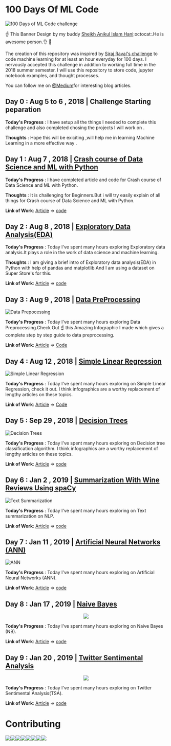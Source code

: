 # 100 Days Of ML Code

![100 Days of ML Code challenge](InfoGraphs/GithubBanner.png) 

:point_up: This Banner Design by my buddy [Sheikh Anikul Islam Hani](https://github.com/SheikhAnikulIslam):octocat:.He is awesome person.:ok_hand: :bust_in_silhouette:

The creation of this repository was inspired by [Siraj Raval's challenge](https://www.linkedin.com/feed/update/urn:li:activity:6420525903968825344/) to code machine learning for at least an hour everyday for 100 days.
I nervously accepted this challenge in addition to working full time in the 2018 summer semester. I will use this repository to store code, jupyter notebook examples, and thought processes.

You can follow me on [@Medium](https://medium.com/@harunshimanto)for interesting blog articles.
## Day 0 : Aug 5 to 6 , 2018 | Challenge Starting peparation 

**Today's Progress** : I have setup all the things I needed to complete this challenge and also completed chosing the projects I will work on .

**Thoughts** : Hope this will be exiciting ,will help me in learning Machine Learning in a more effective way .

## Day 1 : Aug 7 , 2018 | [Crash course of Data Science and ML with Python](https://www.linkedin.com/feed/update/urn:li:activity:6432532718810169344/)

**Today's Progress** : I have completed article and code for Crash course of Data Science and ML with Python.

**Thoughts** : It is challenging for Beginners.But i will try easily explain of all things for Crash course of Data Science and ML with Python.

**Link of Work**: [Article](https://hackernoon.com/10-ways-to-make-python-a-dangerous-language-for-data-science-6b88566ac040) => [code](http://bit.ly/2KC7EvY)
 
## Day 2 : Aug 8 , 2018 | [Exploratory Data Analysis(EDA)](https://www.linkedin.com/feed/update/urn:li:activity:6432869901274312704)

**Today's Progress** : Today I've spent many hours exploring Exploratory data analysis.It plays a role in the work of data science and machine learning.

**Thoughts** : I am giving a brief intro of Exploratory data analysis(EDA) in Python with help of pandas and matplotlib.And I am using a dataset on Super Store's for this.

**Link of Work**: [Article](https://hackernoon.com/overview-of-exploratory-data-analysis-with-python-6213e105b00b) => [code](http://bit.ly/2KytuAo)

## Day 3 : Aug 9 , 2018 | [Data PreProcessing](https://www.linkedin.com/feed/update/urn:li:activity:6433216669149159424)

![Data Prepocessing](InfoGraphs/Day3.png)

**Today's Progress** : Today I've spent many hours exploring Data Preprocessing.Check Out :point_up: this Amazing Infographic I made which gives a complete step by step guide to data preprocessing.

**Link of Work**: [Article](https://medium.com/datadriveninvestor/data-preprocessing-for-machine-learning-188e9eef1d2c) => [Code](http://bit.ly/2KDkTfT)

## Day 4 : Aug 12 , 2018 | [Simple Linear Regression](https://www.linkedin.com/feed/update/urn:li:activity:6434122254916902912)

![Simple Linear Regression](InfoGraphs/Day4.png)

**Today's Progress** : Today I've spent many hours exploring on Simple Linear Regression, check it out. I think infographics are a worthy replacement of lengthy articles on these topics. 


**Link of Work**: [Article](http://bit.ly/2MbIzO4) => [Code](http://bit.ly/2MjvQrS)


## Day 5 : Sep 29 , 2018 | [Decision Trees](https://www.linkedin.com/feed/update/urn:li:activity:6451684610320502784)

![Decision Trees](InfoGraphs/Day5.png)

**Today's Progress** : Today I've spent many hours exploring on Decision tree classification algorithm. I think infographics are a worthy replacement of lengthy articles on these topics. 

**Link of Work**: [Article](https://bit.ly/2jnSH5w) => [code](https://bit.ly/2xLec7M)

## Day 6 : Jan 2 , 2019 | [Summarization With Wine Reviews Using spaCy](https://twitter.com/Shimanto47/status/1080707882197278722)

![Text Summarization](https://i.imgur.com/DRBrg5m.gif)

**Today's Progress** : Today I've spent many hours exploring on Text summarization on NLP.

**Link of Work**: [Article](https://goo.gl/Gr7kcG) => [code](https://goo.gl/rZatDk)

## Day 7 : Jan 11 , 2019 | [Artificial Neural Networks (ANN)](https://twitter.com/Shimanto47/status/1083786783911890944)

![ANN](InfoGraphs/ANN-Day7.jpg)

**Today's Progress** : Today I've spent many hours exploring on Artificial Neural Networks (ANN).

**Link of Work**: [Article](https://goo.gl/E2mTx1) => [code](https://goo.gl/xSJZCZ)

## Day 8 : Jan 17 , 2019 | [Naive Bayes](https://www.linkedin.com/feed/update/urn:li:activity:6491368088909504512)

<p align="center">
  <img src="https://github.com/harunshimanto/100-Days-Of-ML-Code/blob/master/InfoGraphs/Naive Bayes.png">
</p>

**Today's Progress** : Today I've spent many hours exploring on Naive Bayes (NB).

**Link of Work**: [Article](https://goo.gl/YhgWKm) => [code](https://goo.gl/2KjZkC)

## Day 9 : Jan 20 , 2019 | [Twitter Sentimental Analysis](https://www.linkedin.com/feed/update/urn:li:activity:6492808074607333376)

<p align="center">
  <img src="https://github.com/harunshimanto/100-Days-Of-ML-Code/blob/master/InfoGraphs/Day9.png">
</p>

**Today's Progress** : Today I've spent many hours exploring on Twitter Sentimental Analysis(TSA).

**Link of Work**: [Article](https://goo.gl/tn4t8E) => [code](https://goo.gl/JwQQ8g)

# Contributing
[![](https://sourcerer.io/fame/harunshimanto/harunshimanto/100-Days-Of-ML-Code/images/0)](https://sourcerer.io/fame/harunshimanto/harunshimanto/100-Days-Of-ML-Code/links/0)[![](https://sourcerer.io/fame/harunshimanto/harunshimanto/100-Days-Of-ML-Code/images/1)](https://sourcerer.io/fame/harunshimanto/harunshimanto/100-Days-Of-ML-Code/links/1)[![](https://sourcerer.io/fame/harunshimanto/harunshimanto/100-Days-Of-ML-Code/images/2)](https://sourcerer.io/fame/harunshimanto/harunshimanto/100-Days-Of-ML-Code/links/2)[![](https://sourcerer.io/fame/harunshimanto/harunshimanto/100-Days-Of-ML-Code/images/3)](https://sourcerer.io/fame/harunshimanto/harunshimanto/100-Days-Of-ML-Code/links/3)[![](https://sourcerer.io/fame/harunshimanto/harunshimanto/100-Days-Of-ML-Code/images/4)](https://sourcerer.io/fame/harunshimanto/harunshimanto/100-Days-Of-ML-Code/links/4)[![](https://sourcerer.io/fame/harunshimanto/harunshimanto/100-Days-Of-ML-Code/images/5)](https://sourcerer.io/fame/harunshimanto/harunshimanto/100-Days-Of-ML-Code/links/5)[![](https://sourcerer.io/fame/harunshimanto/harunshimanto/100-Days-Of-ML-Code/images/6)](https://sourcerer.io/fame/harunshimanto/harunshimanto/100-Days-Of-ML-Code/links/6)[![](https://sourcerer.io/fame/harunshimanto/harunshimanto/100-Days-Of-ML-Code/images/7)](https://sourcerer.io/fame/harunshimanto/harunshimanto/100-Days-Of-ML-Code/links/7)
